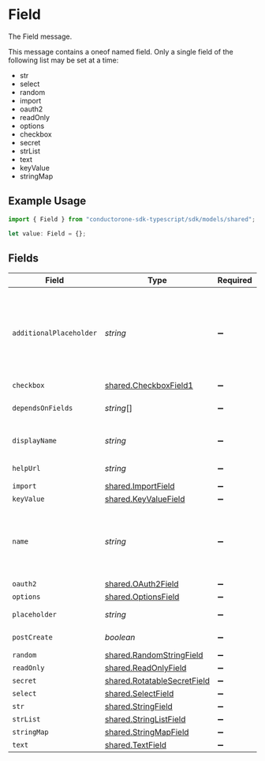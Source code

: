 # Field

The Field message.

This message contains a oneof named field. Only a single field of the following list may be set at a time:
  - str
  - select
  - random
  - import
  - oauth2
  - readOnly
  - options
  - checkbox
  - secret
  - strList
  - text
  - keyValue
  - stringMap


## Example Usage

```typescript
import { Field } from "conductorone-sdk-typescript/sdk/models/shared";

let value: Field = {};
```

## Fields

| Field                                                                                                                        | Type                                                                                                                         | Required                                                                                                                     | Description                                                                                                                  |
| ---------------------------------------------------------------------------------------------------------------------------- | ---------------------------------------------------------------------------------------------------------------------------- | ---------------------------------------------------------------------------------------------------------------------------- | ---------------------------------------------------------------------------------------------------------------------------- |
| `additionalPlaceholder`                                                                                                      | *string*                                                                                                                     | :heavy_minus_sign:                                                                                                           | Optional. Additional placeholder text for the field<br/> In cases where a single placeholder is not enough to describe the field |
| `checkbox`                                                                                                                   | [shared.CheckboxField1](../../../sdk/models/shared/checkboxfield1.md)                                                        | :heavy_minus_sign:                                                                                                           | N/A                                                                                                                          |
| `dependsOnFields`                                                                                                            | *string*[]                                                                                                                   | :heavy_minus_sign:                                                                                                           | The dependsOnFields field.                                                                                                   |
| `displayName`                                                                                                                | *string*                                                                                                                     | :heavy_minus_sign:                                                                                                           | Human-readable label for this Field                                                                                          |
| `helpUrl`                                                                                                                    | *string*                                                                                                                     | :heavy_minus_sign:                                                                                                           | empty or https URL                                                                                                           |
| `import`                                                                                                                     | [shared.ImportField](../../../sdk/models/shared/importfield.md)                                                              | :heavy_minus_sign:                                                                                                           | N/A                                                                                                                          |
| `keyValue`                                                                                                                   | [shared.KeyValueField](../../../sdk/models/shared/keyvaluefield.md)                                                          | :heavy_minus_sign:                                                                                                           | N/A                                                                                                                          |
| `name`                                                                                                                       | *string*                                                                                                                     | :heavy_minus_sign:                                                                                                           | Must not start with `C1_` and match [a-zA-Z0-9_]{2,64}.  Must be unique within a connector.                                  |
| `oauth2`                                                                                                                     | [shared.OAuth2Field](../../../sdk/models/shared/oauth2field.md)                                                              | :heavy_minus_sign:                                                                                                           | N/A                                                                                                                          |
| `options`                                                                                                                    | [shared.OptionsField](../../../sdk/models/shared/optionsfield.md)                                                            | :heavy_minus_sign:                                                                                                           | N/A                                                                                                                          |
| `placeholder`                                                                                                                | *string*                                                                                                                     | :heavy_minus_sign:                                                                                                           | The placeholder field.                                                                                                       |
| `postCreate`                                                                                                                 | *boolean*                                                                                                                    | :heavy_minus_sign:                                                                                                           | The postCreate field.                                                                                                        |
| `random`                                                                                                                     | [shared.RandomStringField](../../../sdk/models/shared/randomstringfield.md)                                                  | :heavy_minus_sign:                                                                                                           | N/A                                                                                                                          |
| `readOnly`                                                                                                                   | [shared.ReadOnlyField](../../../sdk/models/shared/readonlyfield.md)                                                          | :heavy_minus_sign:                                                                                                           | N/A                                                                                                                          |
| `secret`                                                                                                                     | [shared.RotatableSecretField](../../../sdk/models/shared/rotatablesecretfield.md)                                            | :heavy_minus_sign:                                                                                                           | N/A                                                                                                                          |
| `select`                                                                                                                     | [shared.SelectField](../../../sdk/models/shared/selectfield.md)                                                              | :heavy_minus_sign:                                                                                                           | N/A                                                                                                                          |
| `str`                                                                                                                        | [shared.StringField](../../../sdk/models/shared/stringfield.md)                                                              | :heavy_minus_sign:                                                                                                           | N/A                                                                                                                          |
| `strList`                                                                                                                    | [shared.StringListField](../../../sdk/models/shared/stringlistfield.md)                                                      | :heavy_minus_sign:                                                                                                           | N/A                                                                                                                          |
| `stringMap`                                                                                                                  | [shared.StringMapField](../../../sdk/models/shared/stringmapfield.md)                                                        | :heavy_minus_sign:                                                                                                           | N/A                                                                                                                          |
| `text`                                                                                                                       | [shared.TextField](../../../sdk/models/shared/textfield.md)                                                                  | :heavy_minus_sign:                                                                                                           | N/A                                                                                                                          |